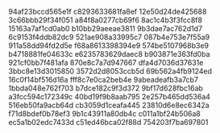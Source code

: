94af23bccd565e1f
c8293633681fa8ef
12e50d24de425688
3c66bbb29f34f051
a84f8a0277cb69f6
8ac1c4b3f3fcc8f8
15163a7af1cd0ab0
b10bb29aeeae3811
9b3dae7ac762d1d7
6c9153f4ddb82dc9
521ae908a33995c7
087b4e753e7f55a9
911a58dd94fd2d5e
f68a8613398394e9
574be5107968b3e9
b4718881fe04633c
e6235783629daec8
b903871e363fd0ba
921cf0bb7f481afa
870e8c7a7d947667
dfa4d7036d37631e
3bbc8e13d3015850
3572d2d8053ccb5d
69b562a4fb9124ed
16c0f14bf516d16a
fff8c7e0ca2beb4e
9abeadeafb3a7cb7
1bbda048e762f703
b7dce182c9f3d372
9bf17d628fbc16ab
a3fcc594c172349c
40bd19f9b8aab795
2e257b465dd536a4
516eb50fa9acb64d
cb3059d1ceafa445
23810d6e8ec6342a
f71d8bdef0b78ef3
9b1c43911a80db4c
c011a1bf24b506a8
ec5a1b02edc7433d
c51ed46bca02f88d
754203f7ba697801
